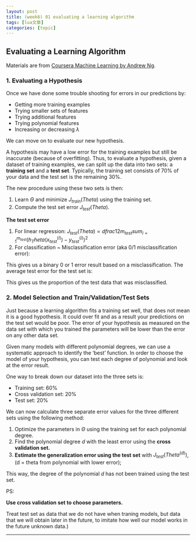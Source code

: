 ```yaml
---
layout: post
title: (week6) 01 evaluating a learning algorithm 
tags: [lua文章]
categories: [topic]
---
```

## Evaluating a Learning Algorithm

Materials are from [Coursera Machine Learning by Andrew
Ng](https://www.coursera.org/learn/machine-learning/home/week/6).

### 1\. Evaluating a Hypothesis

Once we have done some trouble shooting for errors in our predictions by:

  * Getting more training examples
  * Trying smaller sets of features
  * Trying additional features
  * Trying polynomial features
  * Increasing or decreasing $λ$

We can move on to evaluate our new hypothesis.

A hypothesis may have a low error for the training examples but still be
inaccurate (because of overfitting). Thus, to evaluate a hypothesis, given a
dataset of training examples, we can split up the data into two sets: a
**training set** and a **test set**. Typically, the training set consists of
70% of your data and the test set is the remaining 30%.

The new procedure using these two sets is then:

  1. Learn $Θ$ and minimize $J_{train}(Theta)$ using the training set.
  2. Compute the test set error $J_{test}(Theta)$.

**The test set error**

  1. For linear regression: $J _{test}(Theta) = dfrac{1}{2m_ {test}} sum _{i=1}^{m_ {test}}(h _Theta(x^{(i)}_ {test}) - y^{(i)}_{test})^2$
  2. For classification ~ Misclassification error (aka 0/1 misclassification error):

This gives us a binary 0 or 1 error result based on a misclassification. The
average test error for the test set is:

This gives us the proportion of the test data that was misclassified.

  

### 2\. Model Selection and Train/Validation/Test Sets

Just because a learning algorithm fits a training set well, that does not mean
it is a good hypothesis. It could over fit and as a result your predictions on
the test set would be poor. The error of your hypothesis as measured on the
data set with which you trained the parameters will be lower than the error on
any other data set.

Given many models with different polynomial degrees, we can use a systematic
approach to identify the ‘best’ function. In order to choose the model of your
hypothesis, you can test each degree of polynomial and look at the error
result.

One way to break down our dataset into the three sets is:

  * Training set: 60%
  * Cross validation set: 20%
  * Test set: 20%

We can now calculate three separate error values for the three different sets
using the following method:

  1. Optimize the parameters in $Θ$ using the training set for each polynomial degree.
  2. Find the polynomial degree $d$ with the least error using the **cross validation set.**
  3. **Estimate the generalization error using the test set** with $J_{test}(Theta^{(d)})$, (d = theta from polynomial with lower error);

This way, the degree of the polynomial $d$ has not been trained using the test
set.

PS:

**Use cross validation set to choose parameters.**

Treat test set as data that we do not have when traning models, but data that
we will obtain later in the future, to imitate how well our model works in the
future unknown data.)

* * *